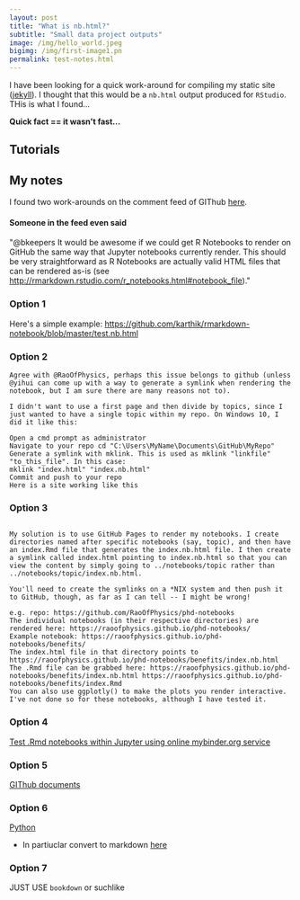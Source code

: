 ```yaml
---
layout: post
title: "What is nb.html?"
subtitle: "Small data project outputs"
image: /img/hello_world.jpeg
bigimg: /img/first-image1.pn
permalink: test-notes.html
---
```


I have been looking for a quick work-around for compiling my static site ([jekyll](https://jekyllrb.com/)). I thought that this would be a `nb.html` output produced for `RStudio`. THis is what I found...

**Quick fact == it wasn't fast...**

## Tutorials

## My notes

I found two work-arounds on the comment feed of GIThub [here](https://github.com/rstudio/rmarkdown/issues/1020).

#### Someone in the feed even said

"@bkeepers It would be awesome if we could get R Notebooks to render on GitHub the same way that Jupyter notebooks currently render. This should be very straightforward as R Notebooks are actually valid HTML files that can be rendered as-is (see http://rmarkdown.rstudio.com/r_notebooks.html#notebook_file)."

### Option 1

Here's a simple example: https://github.com/karthik/rmarkdown-notebook/blob/master/test.nb.html

### Option 2

```
Agree with @RaoOfPhysics, perhaps this issue belongs to github (unless @yihui can come up with a way to generate a symlink when rendering the notebook, but I am sure there are many reasons not to).

I didn't want to use a first page and then divide by topics, since I just wanted to have a single topic within my repo. On Windows 10, I did it like this:

Open a cmd prompt as administrator
Navigate to your repo cd "C:\Users\MyName\Documents\GitHub\MyRepo"
Generate a symlink with mklink. This is used as mklink "linkfile" "to_this_file". In this case:
mklink "index.html" "index.nb.html"
Commit and push to your repo
Here is a site working like this
```

### Option 3

```This would be up to GitHub to render the .nb.html files here. Not sure RStudio can do much about it.

My solution is to use GitHub Pages to render my notebooks. I create directories named after specific notebooks (say, topic), and then have an index.Rmd file that generates the index.nb.html file. I then create a symlink called index.html pointing to index.nb.html so that you can view the content by simply going to ../notebooks/topic rather than ../notebooks/topic/index.nb.html.

You'll need to create the symlinks on a *NIX system and then push it to GitHub, though, as far as I can tell -- I might be wrong!

e.g. repo: https://github.com/RaoOfPhysics/phd-notebooks
The individual notebooks (in their respective directories) are rendered here: https://raoofphysics.github.io/phd-notebooks/
Example notebook: https://raoofphysics.github.io/phd-notebooks/benefits/
The index.html file in that directory points to https://raoofphysics.github.io/phd-notebooks/benefits/index.nb.html
The .Rmd file can be grabbed here: https://raoofphysics.github.io/phd-notebooks/benefits/index.nb.html https://raoofphysics.github.io/phd-notebooks/benefits/index.Rmd
You can also use ggplotly() to make the plots you render interactive. I've not done so for these notebooks, although I have tested it.
```

### Option 4

[Test .Rmd notebooks within Jupyter using online mybinder.org service ](https://github.com/mwouts/jupytext/issues/19)

### Option 5

[GIThub documents](https://rmarkdown.rstudio.com/github_document_format.html)

### Option 6

[Python](https://www.nbinteract.com/)
- In partiuclar convert to markdown [here](https://nbconvert.readthedocs.io/en/latest/usage.html#convert-markdown)

### Option 7

JUST USE `bookdown` or suchlike